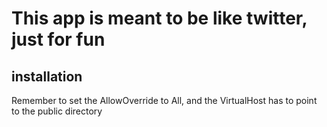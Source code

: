 # This app is meant to be like twitter, just for fun

## installation

Remember to set the AllowOverride to All, and the VirtualHost has to point to the public directory
